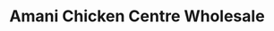 ---
title: "Amani Chicken Centre Wholesale"
url: /pathanamthitta/amani-chicken-centre-wholesale/
shop: shop
---